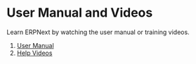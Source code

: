 # User Manual and Videos

Learn ERPNext by watching the user manual or training videos.

1. [User Manual](/docs/user/manual)
1. [Help Videos](/docs/user/videos/learn)
